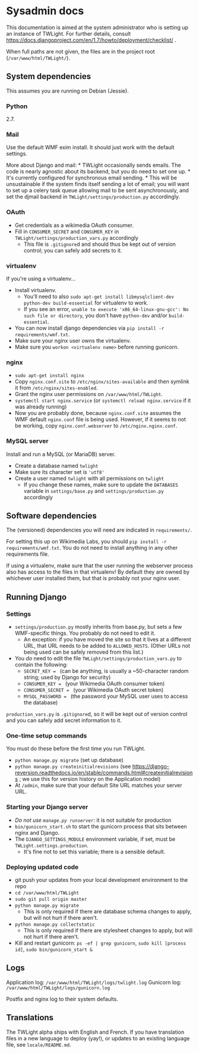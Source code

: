 # Sysadmin docs

This documentation is aimed at the system administrator who is setting up an
instance of TWLight. For further details, consult https://docs.djangoproject.com/en/1.7/howto/deployment/checklist/ .

When full paths are not given, the files are in the project root (`/var/www/html/TWLight/`).

## System dependencies

This assumes you are running on Debian (Jessie).

### Python
2.7.

### Mail
Use the default WMF exim install. It should just work with the default settings.

More about Django and mail:
    * TWLight occasionally sends emails. The code is nearly agnostic about its backend, but you do need to set one up.
    * It's currently configured for synchronous email sending.
    * This will be unsustainable if the system finds itself sending a lot of email; you will want to set up a celery task queue allowing mail to be sent asynchronously, and set the djmail backend in `TWLight/settings/production.py` accordingly.

### OAuth
* Get credentials as a wikimedia OAuth consumer.
* Fill in `CONSUMER_SECRET` and `CONSUMER_KEY` in `TWLight/settings/production_vars.py` accordingly
    * This file is `.gitignore`d and should thus be kept out of version control; you can safely add secrets to it.

### virtualenv
If you're using a virtualenv...
* Install virtualenv.
    * You'll need to also `sudo apt-get install libmysqlclient-dev python-dev build-essential` for virtualenv to work.
    * If you see an error, `unable to execute 'x86_64-linux-gnu-gcc': No such file or directory`, you don't have `python-dev` and/or `build-essential`.
* You can now install django dependencies via `pip install -r requirements/wmf.txt`.
* Make sure your nginx user owns the virtualenv.
* Make sure you `workon <virtualenv name>` before running gunicorn.

### nginx
* `sudo apt-get install nginx`
* Copy `nginx.conf.site` to `/etc/nginx/sites-available` and then symlink it  from `/etc/nginx/sites-enabled`.
* Grant the nginx user permissions on `/var/www/html/TWLight`.
* `systemctl start nginx.service` (or `systemctl reload nginx.service` if it was already running)
* Now you are probably done, because `nginx.conf.site` assumes the WMF default `nginx.conf` file is being used. However, if it seems to not be working, copy `nginx.conf.webserver` to `/etc/nginx.nginx.conf`.

### MySQL server
Install and run a MySQL (or MariaDB) server.

* Create a database named `twlight`
* Make sure its character set is `'utf8'`
* Create a user named `twlight` with all permissions on `twlight`
    * If you change these names, make sure to update the `DATABASES` variable in `settings/base.py` and `settings/production.py` accordingly


## Software dependencies

The (versioned) dependencies you will need are indicated in `requirements/`.

For setting this up on Wikimedia Labs, you should `pip install -r requirements/wmf.txt`. You do not need to install anything in any other requirements file.

If using a virtualenv, make sure that the user running the webserver process also has access to the files in that virtualenv! By default they are owned by whichever user installed them, but that is probably not your nginx user.

## Running Django

### Settings
* `settings/production.py` mostly inherits from base.py, but sets a few WMF-specific things. You probably do not need to edit it.
    * An exception: if you have moved the site so that it lives at a different URL, that URL needs to be added to `ALLOWED_HOSTS`. (Other URLs not being used can be safely removed from this list.)
* You *do* need to edit the file `TWLight/settings/production_vars.py` to contain the following:
    * `SECRET_KEY = ` (can be anything, is usually a ~50-character random string; used by Django for security)
    * `CONSUMER_KEY = ` (your Wikimedia OAuth consumer token)
    * `CONSUMER_SECRET = ` (your Wikimedia OAuth secret token)
    * `MYSQL_PASSWORD = ` (the password your MySQL user uses to access the database)

`production_vars.py` is `.gitignore`d, so it will be kept out of version control and you can safely add secret information to it.

### One-time setup commands
You must do these before the first time you run TWLight.

* `python manage.py migrate` (set up database)
* `python manage.py createinitialrevisions` (see https://django-reversion.readthedocs.io/en/stable/commands.html#createinitialrevisions ; we use this for version history on the Application model)
* At `/admin`, make sure that your default Site URL matches your server URL.

### Starting your Django server
* _Do not use `manage.py runserver`_: it is not suitable for production
* `bin/gunicorn_start.sh` to start the gunicorn process that sits between nginx and Django.
* The `DJANGO_SETTINGS_MODULE` environment variable, if set, must be `TWLight.settings.production`.
    * It's fine not to set this variable; there is a sensible default.

### Deploying updated code
* git push your updates from your local development environment to the repo
* `cd /var/www/html/TWLight`
* `sudo git pull origin master`
* `python manage.py migrate`
    * This is only required if there are database schema changes to apply, but will not hurt if there aren't.
* `python manage.py collectstatic`
    * This is only required if there are stylesheet changes to apply, but will not hurt if there aren't.
* Kill and restart gunicorn: `ps -ef | grep gunicorn`, `sudo kill [process id]`, `sudo bin/gunicorn_start &`

## Logs

Application log: `/var/www/html/TWLight/logs/twlight.log`
Gunicorn log: `/var/www/html/TWLight/logs/gunicorn.log`

Postfix and nginx log to their system defaults.

## Translations
The TWLight alpha ships with English and French. If you have translation files in a new language to deploy (yay!), or updates to an existing language file,
see `locale/README.md`.
